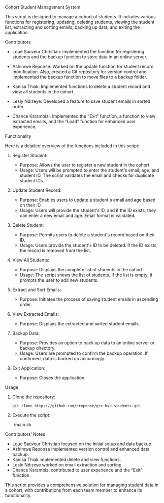 
Cohort Student Management System

This script is designed to manage a cohort of students. It includes various functions for registering, updating, deleting students, viewing the student list, extracting and sorting emails, backing up data, and exiting the application.

Contributors

- Loue Sauveur Christian: Implemented the function for registering students and the backup function to store data in an online server.

- Ashimwe Reponse: Worked on the update function for student record modification. Also, created a Git repository for version control and implemented the backup function to move files to a backup folder.

- Kanisa Thiak: Implemented functions to delete a student record and view all students in the cohort.

- Lesly Ndizeye: Developed a feature to save student emails in sorted order.

- Chance Karambizi: Implemented the "Exit" function, a function to view extracted emails, and the "Load" function for enhanced user experience.

Functionality

Here is a detailed overview of the functions included in this script:

1. Register Student:
   - Purpose: Allows the user to register a new student in the cohort.
   - Usage: Users will be prompted to enter the student's email, age, and student ID. The script validates the email and checks for duplicate student IDs.

2. Update Student Record:
   - Purpose: Enables users to update a student's email and age based on their ID.
   - Usage: Users will provide the student's ID, and if the ID exists, they can enter a new email and age. Email format is validated.

3. Delete Student:
   - Purpose: Permits users to delete a student's record based on their ID.
   - Usage: Users provide the student's ID to be deleted. If the ID exists, the record is removed from the list.

4. View All Students:
   - Purpose: Displays the complete list of students in the cohort.
   - Usage: The script shows the list of students. If the list is empty, it prompts the user to add new students.

5. Extract and Sort Emails:
   - Purpose: Initiates the process of saving student emails in ascending order.

6. View Extracted Emails:
   - Purpose: Displays the extracted and sorted student emails.

7. Backup Data:
   - Purpose: Provides an option to back up data to an online server or backup directory.
   - Usage: Users are prompted to confirm the backup operation. If confirmed, data is backed up accordingly.

8. Exit Application:
   - Purpose: Closes the application.

Usage

1. Clone the repository:

   `git clone https://github.com/areponse/gsc-bse-students.git`


2. Execute the script:
   
   ./main.sh



Contributors' Notes

- Loue Sauveur Christian focused on the initial setup and data backup.
- Ashimwe Reponse implemented version control and enhanced data backup.
- Kanisa Thiak implemented delete and view functions.
- Lesly Ndizeye worked on email extraction and sorting.
- Chance Karambizi contributed to user experience and the "Exit" function.

This script provides a comprehensive solution for managing student data in a cohort, with contributions from each team member to enhance its functionality.


